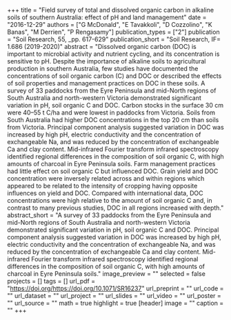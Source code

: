 +++
title = "Field survey of total and dissolved organic carbon in alkaline soils of southern Australia: effect of pH and land management"
date = "2016-12-29"
authors = ["G McDonald", "E Tavakkoli", "D Cozzolino", "K Banas", "M Derrien", "P Rengasamy"]
publication_types = ["2"]
publication = "Soil Research, 55, _pp. 617-629"
publication_short = "Soil Research, IF= 1.686 (2019-2020)"
abstract = "Dissolved organic carbon (DOC) is important to microbial activity and nutrient cycling, and its concentration is sensitive to pH. Despite the importance of alkaline soils to agricultural production in southern Australia, few studies have documented the concentrations of soil organic carbon (C) and DOC or described the effects of soil properties and management practices on DOC in these soils. A survey of 33 paddocks from the Eyre Peninsula and mid-North regions of South Australia and north-western Victoria demonstrated significant variation in pH, soil organic C and DOC. Carbon stocks in the surface 30 cm were 40–55 t C/ha and were lowest in paddocks from Victoria. Soils from South Australia had higher DOC concentrations in the top 20 cm than soils from Victoria. Principal component analysis suggested variation in DOC was increased by high pH, electric conductivity and the concentration of exchangeable Na, and was reduced by the concentration of exchangeable Ca and clay content. Mid-infrared Fourier transform infrared spectroscopy identified regional differences in the composition of soil organic C, with high amounts of charcoal in Eyre Peninsula soils. Farm management practices had little effect on soil organic C but influenced DOC. Grain yield and DOC concentration were inversely related across and within regions which appeared to be related to the intensity of cropping having opposite influences on yield and DOC. Compared with international data, DOC concentrations were high relative to the amount of soil organic C and, in contrast to many previous studies, DOC in all regions increased with depth."
abstract_short = "A survey of 33 paddocks from the Eyre Peninsula and mid-North regions of South Australia and north-western Victoria demonstrated significant variation in pH, soil organic C and DOC. Principal component analysis suggested variation in DOC was increased by high pH, electric conductivity and the concentration of exchangeable Na, and was reduced by the concentration of exchangeable Ca and clay content. Mid-infrared Fourier transform infrared spectroscopy identified regional differences in the composition of soil organic C, with high amounts of charcoal in Eyre Peninsula soils."
image_preview = ""
selected = false
projects = []
tags = []
url_pdf = "https://doi.org/https://doi.org/10.1071/SR16237"
url_preprint = ""
url_code = ""
url_dataset = ""
url_project = ""
url_slides = ""
url_video = ""
url_poster = ""
url_source = ""
math = true
highlight = true
[header]
image = ""
caption = ""
+++
